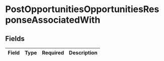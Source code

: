 # PostOpportunitiesOpportunitiesResponseAssociatedWith


## Fields

| Field       | Type        | Required    | Description |
| ----------- | ----------- | ----------- | ----------- |